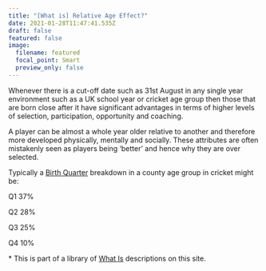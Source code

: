 ```yaml
---
title: "[What is] Relative Age Effect?"
date: 2021-01-28T11:47:41.535Z
draft: false
featured: false
image:
  filename: featured
  focal_point: Smart
  preview_only: false
---
```

Whenever there is a cut-off date such as 31st August in any single year environment such as a UK school year or cricket age group then those that are born close after it have significant advantages in terms of higher levels of selection, participation, opportunity and coaching.

A player can be almost a whole year older relative to another and therefore more developed physically, mentally and socially. These attributes are often mistakenly seen as players being ‘better’ and hence why they are over selected. 

Typically a [Birth Quarter](https://onemoresummer.co.uk/post/what-is-birth-quarter/) breakdown in a county age group in cricket might be:

Q1 37%

Q2 28%

Q3 25%

Q4 10%

\* This is part of a library of [What Is](https://onemoresummer.co.uk/post/the-what-is-series/) descriptions on this site.